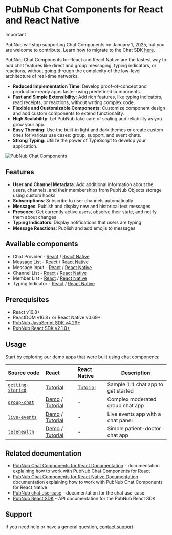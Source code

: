 # PubNub Chat Components for React and React Native

> [!IMPORTANT]
> PubNub will stop supporting Chat Components on January 1, 2025, but you are welcome to contribute. Learn how to migrate to the Chat SDK [here](https://www.pubnub.com/docs/general/resources/migration-guides/react-components-chat-sdk).

PubNub Chat Components for React and React Native are the fastest way to add chat features like direct and group messaging, typing indicators, or reactions, without going through the complexity of the low-level architecture of real-time networks.

- **Reduced Implementation Time**: Develop proof-of-concept and production-ready apps faster using predefined components.
- **Fast and Simple Extensibility**: Add rich features, like typing indicators, read receipts, or reactions, without writing complex code.
- **Flexible and Customizable Components**: Customize component design and add custom components to extend functionality.
- **High Scalability**: Let PubNub take care of scaling and reliability as you grow your app.
- **Easy Theming**: Use the built-in light and dark themes or create custom ones for various use cases: group, support, and event chats.
- **Strong Typing**: Utilize the power of TypeScript to develop your application.

![PubNub Chat Components](screenshot.png)

## Features

- **User and Channel Metadata**: Add additional information about the users, channels, and their memberships from PubNub Objects storage using custom hooks
- **Subscriptions**: Subscribe to user channels automatically
- **Messages**: Publish and display new and historical text messages
- **Presence**: Get currently active users, observe their state, and notify them about changes
- **Typing Indicators**: Display notifications that users are typing
- **Message Reactions**: Publish and add emojis to messages

## Available components

- Chat Provider - [React](https://www.pubnub.com/docs/chat/components/react/chat-provider) / [React Native](https://www.pubnub.com/docs/chat/components/react-native/chat-provider)
- Message List - [React](https://www.pubnub.com/docs/chat/components/react/ui-components/message-list) / [React Native](https://www.pubnub.com/docs/chat/components/react-native/ui-components/message-list)
- Message Input - [React](https://www.pubnub.com/docs/chat/components/react/ui-components/message-input) / [React Native](https://www.pubnub.com/docs/chat/components/react-native/ui-components/message-input)
- Channel List - [React](https://www.pubnub.com/docs/chat/components/react/ui-components/channel-list) / [React Native](https://www.pubnub.com/docs/chat/components/react-native/ui-components/channel-list)
- Member List - [React](https://www.pubnub.com/docs/chat/components/react/ui-components/member-list) / [React Native](https://www.pubnub.com/docs/chat/components/react-native/ui-components/member-list)
- Typing Indicator - [React](https://www.pubnub.com/docs/chat/components/react/ui-components/typing-indicator) / [React Native](https://www.pubnub.com/docs/chat/components/react-native/ui-components/typing-indicator)

## Prerequisites

- React v16.8+
- ReactDOM v16.8+ or React Native v0.69+
- [PubNub JavaScript SDK v4.29+](https://www.pubnub.com/docs/sdks/javascript/)
- [PubNub React SDK v2.1.0+](https://www.pubnub.com/docs/chat/react/setup)

## Usage

Start by exploring our demo apps that were built using chat components:

| Source code | React | React Native | Description |
| :-- | :-- | :-- | --- |
| [`getting-started`](https://github.com/pubnub/react-chat-components/tree/master/samples/react/getting-started) | [Tutorial](https://www.pubnub.com/docs/chat/components/react) | [Tutorial](https://www.pubnub.com/docs/chat/components/react-native) | Sample 1:1 chat app to get started |
| [`group-chat`](https://github.com/pubnub/react-chat-components/tree/master/samples/react/group-chat) | [Demo](https://react-components-chat.pubnub.com/) / [Tutorial](https://www.pubnub.com/tutorials/group-chat-tutorial-react/) | - | Complex moderated group chat app |
| [`live-events`](https://github.com/pubnub/react-chat-components/tree/master/samples/react/live-events) | [Demo](https://rcc-live-event.surge.sh/) / [Tutorial](https://www.pubnub.com/tutorials/virtual-events-tutorial-react/) | - | Live events app with a chat panel |
| [`telehealth`](https://github.com/pubnub/react-chat-components/tree/master/samples/react/telehealth) | [Demo](https://rcc-telehealth.surge.sh/) / [Tutorial](https://www.pubnub.com/tutorials/cross-platform-chat-application-telehealth-react/) | - | Simple patient-doctor chat app |

## Related documentation

- [PubNub Chat Components for React Documentation](https://www.pubnub.com/docs/chat/components/react) - documentation explaining how to work with PubNub Chat Components for React
- [PubNub Chat Components for React Native Documentation](https://www.pubnub.com/docs/chat/components/react-native) - documentation explaining how to work with PubNub Chat Components for React Native
- [PubNub chat use-case](https://www.pubnub.com/docs/chat/overview) - documentation for the chat use-case
- [PubNub React SDK](https://www.pubnub.com/docs/chat/react/setup) - API documentation for the PubNub React SDK

## Support

If you need help or have a general question, [contact support](mailto:support@pubnub.com).
